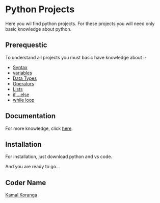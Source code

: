 # Python Projects

Here you wil find python projects. For these projects you will need only basic knowledge about python.
## Prerequestic

To understand all projects you must basic have knowledge about :-

- [Syntax](https://www.w3schools.com/python/python_syntax.asp)
- [variables](https://www.w3schools.com/python/python_variables.asp)
- [Data Types](https://www.w3schools.com/python/python_datatypes.asp)
- [Operators](https://www.w3schools.com/python/python_operators.asp)
- [Lists](https://www.w3schools.com/python/python_lists.asp)
- [if....else](https://www.w3schools.com/python/python_conditions.asp)
- [while loop](https://www.w3schools.com/python/python_while_loops.asp)

  
## Documentation

For more knowledge, click [here](https://docs.python.org/3/tutorial/index.html).

  
## Installation

For installation, just download python and vs code.

And you are ready to go...

## Coder Name

[Kamal Koranga](https://github.com/Kamalkoranga)